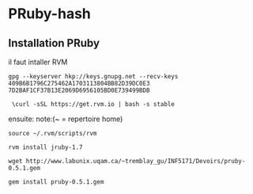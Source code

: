 PRuby-hash
==========
Installation PRuby
------------------
il faut intaller RVM

```
gpg --keyserver hkp://keys.gnupg.net --recv-keys 409B6B1796C275462A1703113804BB82D39DC0E3 7D2BAF1CF37B13E2069D6956105BD0E739499BDB

 \curl -sSL https://get.rvm.io | bash -s stable
```
ensuite: note:(~ = repertoire home)
```
source ~/.rvm/scripts/rvm

rvm install jruby-1.7

wget http://www.labunix.uqam.ca/~tremblay_gu/INF5171/Devoirs/pruby-0.5.1.gem

gem install pruby-0.5.1.gem
 ```
